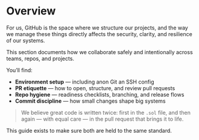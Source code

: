 # Overview

For us, GitHub is the space where we structure our projects, and the way we manage these things directly affects the security, clarity, and resilience of our systems.

This section documents how we collaborate safely and intentionally across teams, repos, and projects.

You’ll find:
- **Environment setup** — including anon Git an SSH config
- **PR etiquette** — how to open, structure, and review pull requests
- **Repo hygiene** — readiness checklists, branching, and release flows
- **Commit discipline** — how small changes shape big systems

> We believe great code is written twice: first in the `.sol` file, and then again — with equal care — in the pull request that brings it to life.

This guide exists to make sure both are held to the same standard.